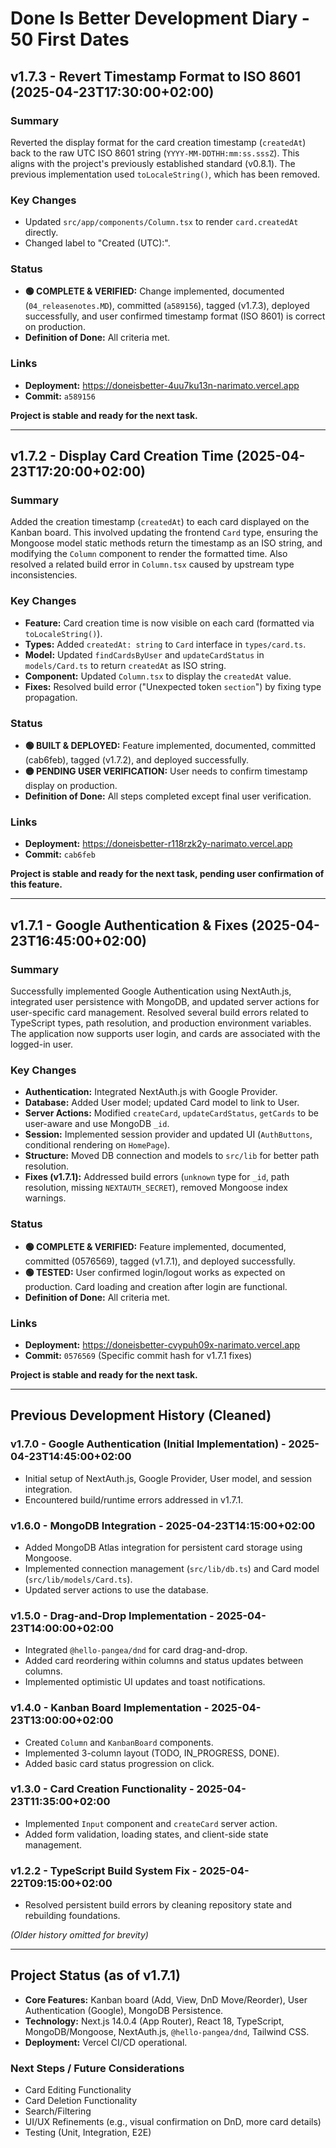 # Done Is Better Development Diary - 50 First Dates

## v1.7.3 - Revert Timestamp Format to ISO 8601 (2025-04-23T17:30:00+02:00)

### Summary
Reverted the display format for the card creation timestamp (`createdAt`) back to the raw UTC ISO 8601 string (`YYYY-MM-DDTHH:mm:ss.sssZ`). This aligns with the project's previously established standard (v0.8.1). The previous implementation used `toLocaleString()`, which has been removed.

### Key Changes
- Updated `src/app/components/Column.tsx` to render `card.createdAt` directly.
- Changed label to "Created (UTC):".

### Status
- **🟢 COMPLETE & VERIFIED:** Change implemented, documented (`04_releasenotes.MD`), committed (`a589156`), tagged (v1.7.3), deployed successfully, and user confirmed timestamp format (ISO 8601) is correct on production.
- **Definition of Done:** All criteria met.

### Links
- **Deployment:** https://doneisbetter-4uu7ku13n-narimato.vercel.app
- **Commit:** `a589156`

**Project is stable and ready for the next task.**

---
## v1.7.2 - Display Card Creation Time (2025-04-23T17:20:00+02:00)

### Summary
Added the creation timestamp (`createdAt`) to each card displayed on the Kanban board. This involved updating the frontend `Card` type, ensuring the Mongoose model static methods return the timestamp as an ISO string, and modifying the `Column` component to render the formatted time. Also resolved a related build error in `Column.tsx` caused by upstream type inconsistencies.

### Key Changes
- **Feature:** Card creation time is now visible on each card (formatted via `toLocaleString()`).
- **Types:** Added `createdAt: string` to `Card` interface in `types/card.ts`.
- **Model:** Updated `findCardsByUser` and `updateCardStatus` in `models/Card.ts` to return `createdAt` as ISO string.
- **Component:** Updated `Column.tsx` to display the `createdAt` value.
- **Fixes:** Resolved build error ("Unexpected token `section`") by fixing type propagation.

### Status
- **🟢 BUILT & DEPLOYED:** Feature implemented, documented, committed (cab6feb), tagged (v1.7.2), and deployed successfully.
- **🟡 PENDING USER VERIFICATION:** User needs to confirm timestamp display on production.
- **Definition of Done:** All steps completed except final user verification.

### Links
- **Deployment:** https://doneisbetter-r118rzk2y-narimato.vercel.app
- **Commit:** `cab6feb`

**Project is stable and ready for the next task, pending user confirmation of this feature.**

---
## v1.7.1 - Google Authentication & Fixes (2025-04-23T16:45:00+02:00)

### Summary
Successfully implemented Google Authentication using NextAuth.js, integrated user persistence with MongoDB, and updated server actions for user-specific card management. Resolved several build errors related to TypeScript types, path resolution, and production environment variables. The application now supports user login, and cards are associated with the logged-in user.

### Key Changes
- **Authentication:** Integrated NextAuth.js with Google Provider.
- **Database:** Added User model; updated Card model to link to User.
- **Server Actions:** Modified `createCard`, `updateCardStatus`, `getCards` to be user-aware and use MongoDB `_id`.
- **Session:** Implemented session provider and updated UI (`AuthButtons`, conditional rendering on `HomePage`).
- **Structure:** Moved DB connection and models to `src/lib` for better path resolution.
- **Fixes (v1.7.1):** Addressed build errors (`unknown` type for `_id`, path resolution, missing `NEXTAUTH_SECRET`), removed Mongoose index warnings.

### Status
- **🟢 COMPLETE & VERIFIED:** Feature implemented, documented, committed (0576569), tagged (v1.7.1), and deployed successfully.
- **🟢 TESTED:** User confirmed login/logout works as expected on production. Card loading and creation after login are functional.
- **Definition of Done:** All criteria met.

### Links
- **Deployment:** https://doneisbetter-cvypuh09x-narimato.vercel.app
- **Commit:** `0576569` (Specific commit hash for v1.7.1 fixes)

**Project is stable and ready for the next task.**

---

## Previous Development History (Cleaned)

### v1.7.0 - Google Authentication (Initial Implementation) - 2025-04-23T14:45:00+02:00
- Initial setup of NextAuth.js, Google Provider, User model, and session integration.
- Encountered build/runtime errors addressed in v1.7.1.

### v1.6.0 - MongoDB Integration - 2025-04-23T14:15:00+02:00
- Added MongoDB Atlas integration for persistent card storage using Mongoose.
- Implemented connection management (`src/lib/db.ts`) and Card model (`src/lib/models/Card.ts`).
- Updated server actions to use the database.

### v1.5.0 - Drag-and-Drop Implementation - 2025-04-23T14:00:00+02:00
- Integrated `@hello-pangea/dnd` for card drag-and-drop.
- Added card reordering within columns and status updates between columns.
- Implemented optimistic UI updates and toast notifications.

### v1.4.0 - Kanban Board Implementation - 2025-04-23T13:00:00+02:00
- Created `Column` and `KanbanBoard` components.
- Implemented 3-column layout (TODO, IN_PROGRESS, DONE).
- Added basic card status progression on click.

### v1.3.0 - Card Creation Functionality - 2025-04-23T11:35:00+02:00
- Implemented `Input` component and `createCard` server action.
- Added form validation, loading states, and client-side state management.

### v1.2.2 - TypeScript Build System Fix - 2025-04-22T09:15:00+02:00
- Resolved persistent build errors by cleaning repository state and rebuilding foundations.

*(Older history omitted for brevity)*

---

## Project Status (as of v1.7.1)
- **Core Features:** Kanban board (Add, View, DnD Move/Reorder), User Authentication (Google), MongoDB Persistence.
- **Technology:** Next.js 14.0.4 (App Router), React 18, TypeScript, MongoDB/Mongoose, NextAuth.js, `@hello-pangea/dnd`, Tailwind CSS.
- **Deployment:** Vercel CI/CD operational.

### Next Steps / Future Considerations
- Card Editing Functionality
- Card Deletion Functionality
- Search/Filtering
- UI/UX Refinements (e.g., visual confirmation on DnD, more card details)
- Testing (Unit, Integration, E2E)

